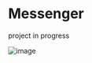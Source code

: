 # Messenger

project in progress

![image](https://user-images.githubusercontent.com/52860350/92637995-ea3e5500-f2d9-11ea-927a-666bf64998b8.png)

